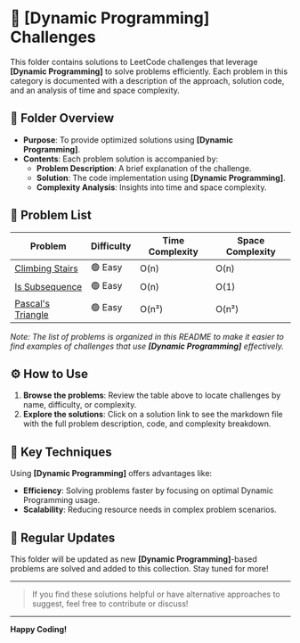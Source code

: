# 📂 [Dynamic Programming] Challenges

This folder contains solutions to LeetCode challenges that leverage **[Dynamic Programming]** to solve problems efficiently. Each problem in this category is documented with a description of the approach, solution code, and an analysis of time and space complexity.

## 📝 Folder Overview

- **Purpose**: To provide optimized solutions using **[Dynamic Programming]**.
- **Contents**: Each problem solution is accompanied by:
  - **Problem Description**: A brief explanation of the challenge.
  - **Solution**: The code implementation using **[Dynamic Programming]**.
  - **Complexity Analysis**: Insights into time and space complexity.

## 📑 Problem List

| Problem          | Difficulty | Time Complexity | Space Complexity |
|-----------------------|------------|-----------------|------------------|
| [Climbing Stairs ](./climbing-stairs/readme.md) |  🟢 Easy     | O(n)           | O(n)             |
| [Is Subsequence ](./is-subsequence/readme.md) |  🟢 Easy     | O(n)           | O(1)             |
| [Pascal's Triangle ](./pascals-triangle/readme.md) |  🟢 Easy     | O(n²)           | O(n²)             |

_Note: The list of problems is organized in this README to make it easier to find examples of challenges that use **[Dynamic Programming]** effectively._

## ⚙️ How to Use

1. **Browse the problems**: Review the table above to locate challenges by name, difficulty, or complexity.
2. **Explore the solutions**: Click on a solution link to see the markdown file with the full problem description, code, and complexity breakdown.

## 🚀 Key Techniques

Using **[Dynamic Programming]** offers advantages like:
- **Efficiency**: Solving problems faster by focusing on optimal Dynamic Programming usage.
- **Scalability**: Reducing resource needs in complex problem scenarios.

## 🔄 Regular Updates

This folder will be updated as new **[Dynamic Programming]**-based problems are solved and added to this collection. Stay tuned for more!

---

> If you find these solutions helpful or have alternative approaches to suggest, feel free to contribute or discuss!

---

**Happy Coding!**

